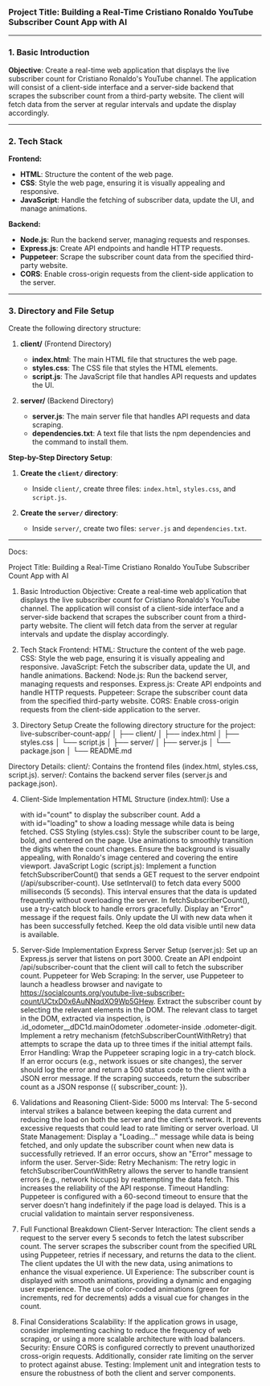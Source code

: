 ### **Project Title**: Building a Real-Time Cristiano Ronaldo YouTube Subscriber Count App with AI

---

### **1. Basic Introduction**

**Objective**: Create a real-time web application that displays the live subscriber count for Cristiano Ronaldo's YouTube channel. The application will consist of a client-side interface and a server-side backend that scrapes the subscriber count from a third-party website. The client will fetch data from the server at regular intervals and update the display accordingly.

---

### **2. Tech Stack**

**Frontend:**
- **HTML**: Structure the content of the web page.
- **CSS**: Style the web page, ensuring it is visually appealing and responsive.
- **JavaScript**: Handle the fetching of subscriber data, update the UI, and manage animations.

**Backend:**
- **Node.js**: Run the backend server, managing requests and responses.
- **Express.js**: Create API endpoints and handle HTTP requests.
- **Puppeteer**: Scrape the subscriber count data from the specified third-party website.
- **CORS**: Enable cross-origin requests from the client-side application to the server.

---

### **3. Directory and File Setup**

Create the following directory structure:

1. **client/** (Frontend Directory)
   - **index.html**: The main HTML file that structures the web page.
   - **styles.css**: The CSS file that styles the HTML elements.
   - **script.js**: The JavaScript file that handles API requests and updates the UI.

2. **server/** (Backend Directory)
   - **server.js**: The main server file that handles API requests and data scraping.
   - **dependencies.txt**: A text file that lists the npm dependencies and the command to install them.

**Step-by-Step Directory Setup**:

1. **Create the `client/` directory**:
   - Inside `client/`, create three files: `index.html`, `styles.css`, and `script.js`.

2. **Create the `server/` directory**:
   - Inside `server/`, create two files: `server.js` and `dependencies.txt`.

---


Docs: 


Project Title: Building a Real-Time Cristiano Ronaldo YouTube Subscriber Count App with AI

1. Basic Introduction
Objective: Create a real-time web application that displays the live subscriber count for Cristiano Ronaldo's YouTube channel. The application will consist of a client-side interface and a server-side backend that scrapes the subscriber count from a third-party website. The client will fetch data from the server at regular intervals and update the display accordingly.

2. Tech Stack
Frontend:
HTML: Structure the content of the web page.
CSS: Style the web page, ensuring it is visually appealing and responsive.
JavaScript: Fetch the subscriber data, update the UI, and handle animations.
Backend:
Node.js: Run the backend server, managing requests and responses.
Express.js: Create API endpoints and handle HTTP requests.
Puppeteer: Scrape the subscriber count data from the specified third-party website.
CORS: Enable cross-origin requests from the client-side application to the server.

3. Directory Setup
Create the following directory structure for the project:
live-subscriber-count-app/
│
├── client/
│   ├── index.html
│   ├── styles.css
│   └── script.js
│
├── server/
│   ├── server.js
│   └── package.json
│
└── README.md

Directory Details:
client/: Contains the frontend files (index.html, styles.css, script.js).
server/: Contains the backend server files (server.js and package.json).

4. Client-Side Implementation
HTML Structure (index.html):
Use a <div> with id="count" to display the subscriber count.
Add a <div> with id="loading" to show a loading message while data is being fetched.
CSS Styling (styles.css):
Style the subscriber count to be large, bold, and centered on the page.
Use animations to smoothly transition the digits when the count changes.
Ensure the background is visually appealing, with Ronaldo's image centered and covering the entire viewport.
JavaScript Logic (script.js):
Implement a function fetchSubscriberCount() that sends a GET request to the server endpoint (/api/subscriber-count).
Use setInterval() to fetch data every 5000 milliseconds (5 seconds). This interval ensures that the data is updated frequently without overloading the server.
In fetchSubscriberCount(), use a try-catch block to handle errors gracefully. Display an "Error" message if the request fails.
Only update the UI with new data when it has been successfully fetched. Keep the old data visible until new data is available.

5. Server-Side Implementation
Express Server Setup (server.js):
Set up an Express.js server that listens on port 3000.
Create an API endpoint /api/subscriber-count that the client will call to fetch the subscriber count.
Puppeteer for Web Scraping:
In the server, use Puppeteer to launch a headless browser and navigate to https://socialcounts.org/youtube-live-subscriber-count/UCtxD0x6AuNNqdXO9Wp5GHew.
Extract the subscriber count by selecting the relevant elements in the DOM. The relevant class to target in the DOM, extracted via inspection, is .id_odometer__dDC1d.mainOdometer .odometer-inside .odometer-digit.
Implement a retry mechanism (fetchSubscriberCountWithRetry) that attempts to scrape the data up to three times if the initial attempt fails.
Error Handling:
Wrap the Puppeteer scraping logic in a try-catch block. If an error occurs (e.g., network issues or site changes), the server should log the error and return a 500 status code to the client with a JSON error message.
If the scraping succeeds, return the subscriber count as a JSON response ({ subscriber_count: <count> }).

6. Validations and Reasoning
Client-Side:
5000 ms Interval: The 5-second interval strikes a balance between keeping the data current and reducing the load on both the server and the client’s network. It prevents excessive requests that could lead to rate limiting or server overload.
UI State Management: Display a "Loading..." message while data is being fetched, and only update the subscriber count when new data is successfully retrieved. If an error occurs, show an "Error" message to inform the user.
Server-Side:
Retry Mechanism: The retry logic in fetchSubscriberCountWithRetry allows the server to handle transient errors (e.g., network hiccups) by reattempting the data fetch. This increases the reliability of the API response.
Timeout Handling: Puppeteer is configured with a 60-second timeout to ensure that the server doesn’t hang indefinitely if the page load is delayed. This is a crucial validation to maintain server responsiveness.

7. Full Functional Breakdown
Client-Server Interaction:
The client sends a request to the server every 5 seconds to fetch the latest subscriber count.
The server scrapes the subscriber count from the specified URL using Puppeteer, retries if necessary, and returns the data to the client.
The client updates the UI with the new data, using animations to enhance the visual experience.
UI Experience:
The subscriber count is displayed with smooth animations, providing a dynamic and engaging user experience.
The use of color-coded animations (green for increments, red for decrements) adds a visual cue for changes in the count.

8. Final Considerations
Scalability: If the application grows in usage, consider implementing caching to reduce the frequency of web scraping, or using a more scalable architecture with load balancers.
Security: Ensure CORS is configured correctly to prevent unauthorized cross-origin requests. Additionally, consider rate limiting on the server to protect against abuse.
Testing: Implement unit and integration tests to ensure the robustness of both the client and server components.


